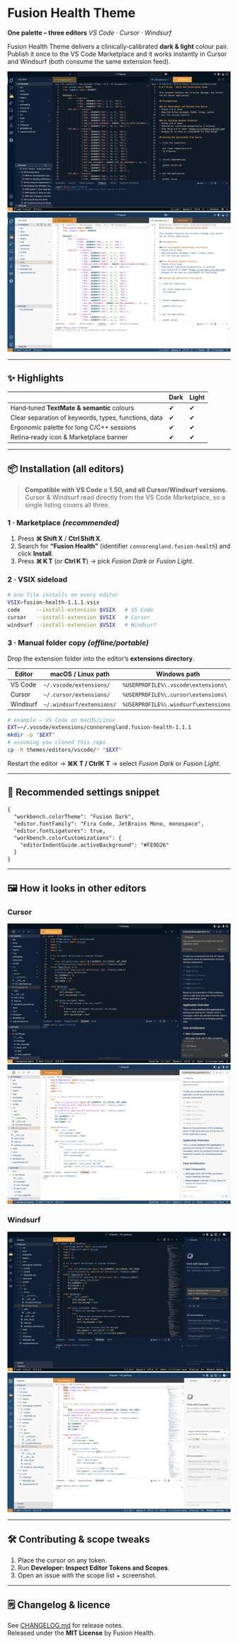# Fusion Health Theme

**One palette – three editors**  *VS Code · Cursor · Windsurf*

Fusion Health Theme delivers a clinically‑calibrated **dark & light** colour pair.\
Publish it once to the VS Code Marketplace and it works instantly in Cursor and Windsurf (both consume the same extension feed).

![Fusion Dark Theme Preview](images/preview-dark.png)
![Fusion Light Theme Preview](images/preview-light.png)

---

## ✨ Highlights

|                                                      | Dark | Light |
| ---------------------------------------------------- | ---- | ----- |
| Hand‑tuned **TextMate & semantic** colours           | ✔    | ✔     |
| Clear separation of keywords, types, functions, data | ✔    | ✔     |
| Ergonomic palette for long C/C++ sessions            | ✔    | ✔     |
| Retina‑ready icon & Marketplace banner               | ✔    | ✔     |

---

## 📦 Installation (all editors)

> **Compatible with VS Code ≥ 1.50, and all Cursor/Windsurf versions.**\
> Cursor & Windsurf read directly from the VS Code Marketplace, so a single listing covers all three.

### 1 · Marketplace *(recommended)*

1. Press **⌘ Shift X** / **Ctrl Shift X**.
2. Search for **“Fusion Health”** (identifier `connorengland.fusion-health`) and click **Install**.
3. Press **⌘ K T** (*or* **Ctrl K T**) → pick *Fusion Dark* or *Fusion Light*.

### 2 · VSIX sideload

```bash
# one file installs on every editor
VSIX=fusion-health-1.1.1.vsix
code     --install-extension $VSIX   # VS Code
cursor   --install-extension $VSIX   # Cursor
windsurf --install-extension $VSIX   # Windsurf
```

### 3 · Manual folder copy *(offline/portable)*

Drop the extension folder into the editor’s **extensions directory**.

| Editor   | macOS / Linux path        | Windows path                          |
| -------- | ------------------------- | ------------------------------------- |
| VS Code  | `~/.vscode/extensions/`   | `%USERPROFILE%\.vscode\extensions\`   |
| Cursor   | `~/.cursor/extensions/`   | `%USERPROFILE%\.cursor\extensions\`   |
| Windsurf | `~/.windsurf/extensions/` | `%USERPROFILE%\.windsurf\extensions\` |

```bash
# example – VS Code on macOS/Linux
EXT=~/.vscode/extensions/connorengland.fusion-health-1.1.1
mkdir -p "$EXT"
# assuming you cloned this repo
cp -R themes/editors/vscode/* "$EXT"
```

Restart the editor → **⌘K T / CtrlK T** → select *Fusion Dark* or *Fusion Light*.

---

## 🔧 Recommended settings snippet

```jsonc
{
  "workbench.colorTheme": "Fusion Dark",
  "editor.fontFamily": "Fira Code, JetBrains Mono, monospace",
  "editor.fontLigatures": true,
  "workbench.colorCustomizations": {
    "editorIndentGuide.activeBackground": "#FE9D26"
  }
}
```

---

## 🖼️ How it looks in other editors

### Cursor
![Fusion Dark in Cursor](images/preview-dark-cursor.png)
![Fusion Light in Cursor](images/preview-light-cursor.png)

### Windsurf
![Fusion Dark in Windsurf](images/preview-dark-windsurf.png)
![Fusion Light in Windsurf](images/preview-light-windsurf.png)

---

## 🛠️ Contributing & scope tweaks

1. Place the cursor on any token.
2. Run **Developer: Inspect Editor Tokens and Scopes**.
3. Open an issue with the scope list + screenshot.

---

## 🗒️ Changelog & licence

See [CHANGELOG.md](../CHANGELOG.md) for release notes.\
Released under the **MIT License** by Fusion Health.